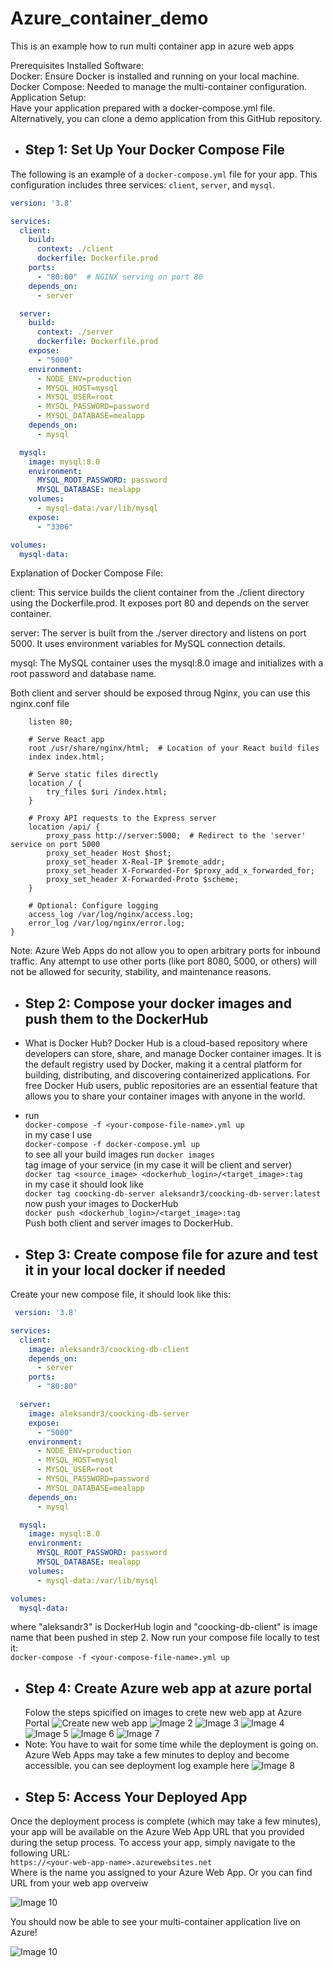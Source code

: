 # Azure_container_demo
This is an example how to run multi container app in azure web apps

Prerequisites
Installed Software:<br>
Docker: Ensure Docker is installed and running on your local machine.<br>
Docker Compose: Needed to manage the multi-container configuration.<br>
Application Setup:<br>
Have your application prepared with a docker-compose.yml file.<br>
Alternatively, you can clone a demo application from this GitHub repository. 

- ## Step 1: Set Up Your Docker Compose File

The following is an example of a `docker-compose.yml` file for your app. This configuration includes three services: `client`, `server`, and `mysql`.

```yaml
version: '3.8'

services:
  client:
    build:
      context: ./client
      dockerfile: Dockerfile.prod
    ports:
      - "80:80"  # NGINX serving on port 80
    depends_on:
      - server

  server:
    build:
      context: ./server
      dockerfile: Dockerfile.prod
    expose:
      - "5000"  
    environment:
      - NODE_ENV=production
      - MYSQL_HOST=mysql  
      - MYSQL_USER=root
      - MYSQL_PASSWORD=password
      - MYSQL_DATABASE=mealapp
    depends_on:
      - mysql

  mysql:
    image: mysql:8.0
    environment:
      MYSQL_ROOT_PASSWORD: password
      MYSQL_DATABASE: mealapp
    volumes:
      - mysql-data:/var/lib/mysql
    expose:
      - "3306"

volumes:
  mysql-data:
```
Explanation of Docker Compose File:

client: This service builds the client container from the ./client directory using the Dockerfile.prod. It exposes port 80 and depends on the server container.

server: The server is built from the ./server directory and listens on port 5000. It uses environment variables for MySQL connection details.

mysql: The MySQL container uses the mysql:8.0 image and initializes with a root password and database name.

Both client and server should be exposed throug Nginx, you can use this nginx.conf file

```server {
    listen 80;

    # Serve React app
    root /usr/share/nginx/html;  # Location of your React build files
    index index.html;

    # Serve static files directly
    location / {
        try_files $uri /index.html;
    }

    # Proxy API requests to the Express server
    location /api/ {
        proxy_pass http://server:5000;  # Redirect to the 'server' service on port 5000
        proxy_set_header Host $host;
        proxy_set_header X-Real-IP $remote_addr;
        proxy_set_header X-Forwarded-For $proxy_add_x_forwarded_for;
        proxy_set_header X-Forwarded-Proto $scheme;
    }

    # Optional: Configure logging
    access_log /var/log/nginx/access.log;
    error_log /var/log/nginx/error.log;
}
```
Note:
Azure Web Apps do not allow you to open arbitrary ports for inbound traffic. Any attempt to use other ports (like port 8080, 5000, or others) will not be allowed for security, stability, and maintenance reasons.

- ## Step 2: Compose your docker images and push them to the DockerHub
- What is Docker Hub?
Docker Hub is a cloud-based repository where developers can store, share, and manage Docker container images. It is the default registry used by Docker, making it a central platform for building, distributing, and discovering containerized applications.
  For free Docker Hub users, public repositories are an essential feature that allows you to share your container images with anyone in the world. 
  
-  run <br>
 ```docker-compose -f <your-compose-file-name>.yml up```<br>
 in my case I use<br>
 ```docker-compose -f docker-compose.yml up```<br>
 to see all your build images run 
 ```docker images```<br>
 tag image of your service (in my case it will be client and server)
<br>```docker tag <source_image> <dockerhub_login>/<target_image>:tag```
<br>in my case it should look like 
<br>```docker tag coocking-db-server aleksandr3/coocking-db-server:latest```
<br>now push your images to DockerHub
<br>```docker push <dockerhub_login>/<target_image>:tag```
<br>Push both client and server images to DockerHub.

- ## Step 3: Create compose file for azure and test it in your local docker if needed
  
 Create your new compose file, it should look like this:
 
```yaml
 version: '3.8'

services:
  client:
    image: aleksandr3/coocking-db-client  
    depends_on:
      - server
    ports:
      - "80:80"  

  server:
    image: aleksandr3/coocking-db-server 
    expose:
      - "5000"
    environment:
      - NODE_ENV=production
      - MYSQL_HOST=mysql
      - MYSQL_USER=root
      - MYSQL_PASSWORD=password
      - MYSQL_DATABASE=mealapp
    depends_on:
      - mysql

  mysql:
    image: mysql:8.0
    environment:
      MYSQL_ROOT_PASSWORD: password
      MYSQL_DATABASE: mealapp
    volumes:
      - mysql-data:/var/lib/mysql

volumes:
  mysql-data:
```

where "aleksandr3" is DockerHub login and "coocking-db-client" is image name that been pushed in step 2.
Now run your compose file locally to test it:<br>
```docker-compose -f <your-compose-file-name>.yml up```

- ## Step 4: Create Azure web app at azure portal
  Folow the steps spicified on images to crete new web app at Azure Portal
 ![Create new web app](https://github.com/AleksandrSkulinets/Azure_container_demo/blob/main/images/1.png?raw=true)
 ![Image 2](https://github.com/AleksandrSkulinets/Azure_container_demo/blob/main/images/2.png?raw=true)
 ![Image 3](https://github.com/AleksandrSkulinets/Azure_container_demo/blob/main/images/3.png?raw=true)
 ![Image 4](https://github.com/AleksandrSkulinets/Azure_container_demo/blob/main/images/4.png?raw=true)
 ![Image 5](https://github.com/AleksandrSkulinets/Azure_container_demo/blob/main/images/5.png?raw=true)
 ![Image 6](https://github.com/AleksandrSkulinets/Azure_container_demo/blob/main/images/6.png?raw=true)
 ![Image 7](https://github.com/AleksandrSkulinets/Azure_container_demo/blob/main/images/7.png?raw=true)
- Note: You have to wait for some time while the deployment is going on. Azure Web Apps may take a few minutes to deploy and become accessible.
 you can see deployment log example here 
![Image 8](https://github.com/AleksandrSkulinets/Azure_container_demo/blob/main/images/8.png?raw=true)
- ## Step 5: Access Your Deployed App
 Once the deployment process is complete (which may take a few minutes), your app will be available on the Azure Web App URL that you provided during the setup process. To access your app, simply navigate to the following URL:<br>
 ```https://<your-web-app-name>.azurewebsites.net```<br>
 Where <your-web-app-name> is the name you assigned to your Azure Web App. 
 Or you can find URL from your web app overveiw
 
![Image 10](https://github.com/AleksandrSkulinets/Azure_container_demo/blob/main/images/10.png?raw=true)

You should now be able to see your multi-container application live on Azure!

![Image 10](https://github.com/AleksandrSkulinets/Azure_container_demo/blob/main/images/9.png?raw=true)



